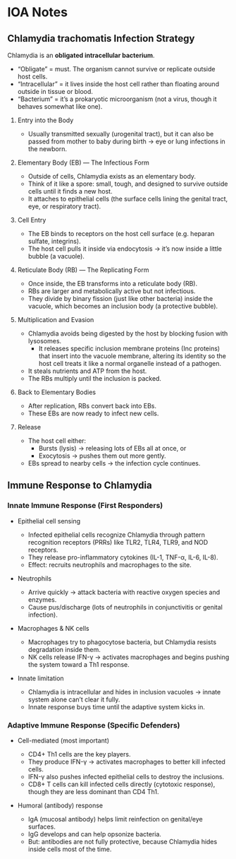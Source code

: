 # IOA Notes

## Chlamydia trachomatis Infection Strategy

Chlamydia is an **obligated intracellular bacterium**.

- “Obligate” = must. The organism cannot survive or replicate outside host cells.
- “Intracellular” = it lives inside the host cell rather than floating around outside in tissue or
  blood.
- “Bacterium” = it’s a prokaryotic microorganism (not a virus, though it behaves somewhat like one).

1. Entry into the Body
   - Usually transmitted sexually (urogenital tract), but it can also be passed from mother to baby
     during birth → eye or lung infections in the newborn.

2. Elementary Body (EB) — The Infectious Form
   - Outside of cells, Chlamydia exists as an elementary body.
   - Think of it like a spore: small, tough, and designed to survive outside cells until it finds a
     new host.
   - It attaches to epithelial cells (the surface cells lining the genital tract, eye, or respiratory
     tract).

3. Cell Entry
   - The EB binds to receptors on the host cell surface (e.g. heparan sulfate, integrins).
   - The host cell pulls it inside via endocytosis → it’s now inside a little bubble (a vacuole).

4. Reticulate Body (RB) — The Replicating Form
   - Once inside, the EB transforms into a reticulate body (RB).
   - RBs are larger and metabolically active but not infectious.
   - They divide by binary fission (just like other bacteria) inside the vacuole, which becomes an
     inclusion body (a protective bubble).

5. Multiplication and Evasion
   - Chlamydia avoids being digested by the host by blocking fusion with lysosomes.
     - It releases specific inclusion membrane proteins (Inc proteins) that insert into the vacuole
       membrane, altering its identity so the host cell treats it like a normal organelle instead
       of a pathogen.
   - It steals nutrients and ATP from the host.
   - The RBs multiply until the inclusion is packed.

6. Back to Elementary Bodies
   - After replication, RBs convert back into EBs.
   - These EBs are now ready to infect new cells.

7. Release
   - The host cell either:
     - Bursts (lysis) → releasing lots of EBs all at once, or
     - Exocytosis → pushes them out more gently.
   - EBs spread to nearby cells → the infection cycle continues.

## Immune Response to Chlamydia

### Innate Immune Response (First Responders)

- Epithelial cell sensing
  - Infected epithelial cells recognize Chlamydia through pattern recognition receptors (PRRs) like
    TLR2, TLR4, TLR9, and NOD receptors.
  - They release pro-inflammatory cytokines (IL-1, TNF-α, IL-6, IL-8).
  - Effect: recruits neutrophils and macrophages to the site.

- Neutrophils
  - Arrive quickly → attack bacteria with reactive oxygen species and enzymes.
  - Cause pus/discharge (lots of neutrophils in conjunctivitis or genital infection).

- Macrophages & NK cells
  - Macrophages try to phagocytose bacteria, but Chlamydia resists degradation inside them.
  - NK cells release IFN-γ → activates macrophages and begins pushing the system toward a Th1
    response.

- Innate limitation
  - Chlamydia is intracellular and hides in inclusion vacuoles → innate system alone can’t clear it
    fully.
  - Innate response buys time until the adaptive system kicks in.

### Adaptive Immune Response (Specific Defenders)

- Cell-mediated (most important)
  - CD4+ Th1 cells are the key players.
  - They produce IFN-γ → activates macrophages to better kill infected cells.
  - IFN-γ also pushes infected epithelial cells to destroy the inclusions.
  - CD8+ T cells can kill infected cells directly (cytotoxic response), though they are less
    dominant than CD4 Th1.

- Humoral (antibody) response
  - IgA (mucosal antibody) helps limit reinfection on genital/eye surfaces.
  - IgG develops and can help opsonize bacteria.
  - But: antibodies are not fully protective, because Chlamydia hides inside cells most of the time.
